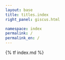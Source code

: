 ```yaml
---
layout: base
title: titles.index
right_panel: giscus.html

namespace: index
permalink: /
permalink_en: /
---
```


{% tf index.md %}
